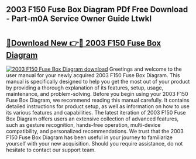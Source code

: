 ## 2003 F150 Fuse Box Diagram PDf Free Download - Part-m0A Service Owner Guide LtwkI

# <h2><a href="http://dfq5op.blite.top/?on=2003+F150+Fuse+Box+Diagram">🔗Download New 👉🔴 2003 F150 Fuse Box Diagram</a></h2>

[![2003 F150 Fuse Box Diagram download](https://i.imgur.com/lujVjoI.png)](http://dfq5op.blite.top/?on=2003+F150+Fuse+Box+Diagram)
Greetings and welcome to the user manual for your newly acquired 2003 F150 Fuse Box Diagram. This manual is specifically designed to help you get the most out of your product by providing a thorough explanation of its features, setup, usage, maintenance, and problem-solving. Before you begin using your 2003 F150 Fuse Box Diagram, we recommend reading this manual carefully. It contains detailed instructions for product setup, as well as information on how to use its various features and capabilities. The latest iteration of 2003 F150 Fuse Box Diagram offers users an extensive collection of advanced features, such as gesture recognition, hands-free operation, multi-device compatibility, and personalized recommendations. We trust that the 2003 F150 Fuse Box Diagram has been useful in your journey to familiarize yourself with your new acquisition. Should you require assistance, do not hesitate to contact our support team.
